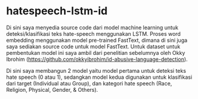 # hatespeech-lstm-id
Di sini saya menyedia source code dari model machine learning untuk deteksi/klasifikasi teks hate-speech menggunakan LSTM. Proses word embedding menggunakan model pre-trained FastText, dimana di sini juga saya sediakan source code untuk model FastText. Untuk dataset untuk pembentukan model ini saya ambil dari penelitian sebelumnya oleh Okky Ibrohim (https://github.com/okkyibrohim/id-abusive-language-detection).

Di sini saya membangun 2 model yaitu model pertama untuk deteksi teks hate speech (0 atau 1), sedangkan model kedua digunakan untuk klasifikasi dari target (Individual atau Group), dan kategori hate speech (Race, Religion, Physical, Gender, & Others).


